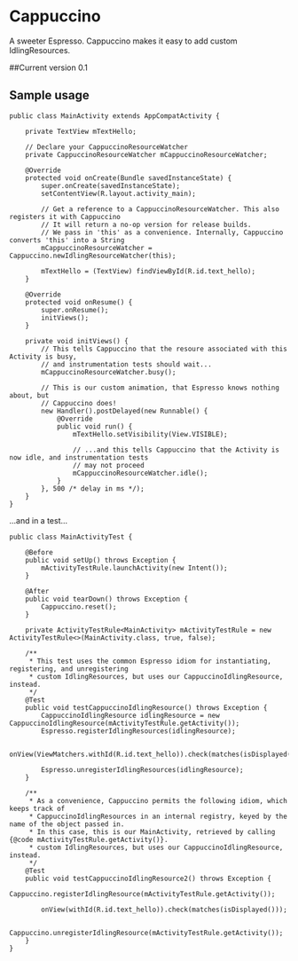 # Cappuccino
A sweeter Espresso. Cappuccino makes it easy to add custom IdlingResources.

##Current version
0.1

## Sample usage

    public class MainActivity extends AppCompatActivity {

        private TextView mTextHello;

        // Declare your CappuccinoResourceWatcher
        private CappuccinoResourceWatcher mCappuccinoResourceWatcher;

        @Override
        protected void onCreate(Bundle savedInstanceState) {
            super.onCreate(savedInstanceState);
            setContentView(R.layout.activity_main);
            
            // Get a reference to a CappuccinoResourceWatcher. This also registers it with Cappuccino
            // It will return a no-op version for release builds.
            // We pass in 'this' as a convenience. Internally, Cappuccino converts 'this' into a String
            mCappuccinoResourceWatcher = Cappuccino.newIdlingResourceWatcher(this);

            mTextHello = (TextView) findViewById(R.id.text_hello);
        }

        @Override
        protected void onResume() {
            super.onResume();
            initViews();
        }

        private void initViews() {
            // This tells Cappuccino that the resoure associated with this Activity is busy, 
            // and instrumentation tests should wait...
            mCappuccinoResourceWatcher.busy();
            
            // This is our custom animation, that Espresso knows nothing about, but
            // Cappuccino does!
            new Handler().postDelayed(new Runnable() {
                @Override
                public void run() {
                    mTextHello.setVisibility(View.VISIBLE);
                    
                    // ...and this tells Cappuccino that the Activity is now idle, and instrumentation tests
                    // may not proceed
                    mCappuccinoResourceWatcher.idle();
                }
            }, 500 /* delay in ms */);
        }
    }
    
...and in a test...

    public class MainActivityTest {

        @Before
        public void setUp() throws Exception {
            mActivityTestRule.launchActivity(new Intent());
        }

        @After
        public void tearDown() throws Exception {
            Cappuccino.reset();
        }

        private ActivityTestRule<MainActivity> mActivityTestRule = new ActivityTestRule<>(MainActivity.class, true, false);

        /**
         * This test uses the common Espresso idiom for instantiating, registering, and unregistering
         * custom IdlingResources, but uses our CappuccinoIdlingResource, instead.
         */
        @Test
        public void testCappuccinoIdlingResource() throws Exception {
            CappuccinoIdlingResource idlingResource = new CappuccinoIdlingResource(mActivityTestRule.getActivity());
            Espresso.registerIdlingResources(idlingResource);

            onView(ViewMatchers.withId(R.id.text_hello)).check(matches(isDisplayed()));

            Espresso.unregisterIdlingResources(idlingResource);
        }

        /**
         * As a convenience, Cappuccino permits the following idiom, which keeps track of 
         * CappuccinoIdlingResources in an internal registry, keyed by the name of the object passed in.
         * In this case, this is our MainActivity, retrieved by calling {@code mActivityTestRule.getActivity()}.
         * custom IdlingResources, but uses our CappuccinoIdlingResource, instead.
         */
        @Test
        public void testCappuccinoIdlingResource2() throws Exception {
            Cappuccino.registerIdlingResource(mActivityTestRule.getActivity());

            onView(withId(R.id.text_hello)).check(matches(isDisplayed()));

            Cappuccino.unregisterIdlingResource(mActivityTestRule.getActivity());
        }
    }
    
